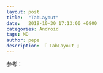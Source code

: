 ```yaml
---
layout: post
title:  "TabLayout"
date:   2019-10-30 17:13:00 +0800
categories: Android
tags: MD
author: pepe
description: 『 TabLayout 』
---
```




























参考：




















